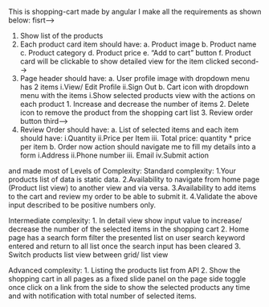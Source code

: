 This is shopping-cart made by angular
I make all the requirements as shown below:
fisrt-->
1. Show list of the products
2. Each product card item should have:
        a. Product image
        b. Product name
        c. Product category
        d. Product price
        e. “Add to cart” button
        f. Product card will be clickable to show detailed view for the item clicked 
second-->
3. Page header should have:
    a. User profile image with dropdown menu has 2 items
        i.View/ Edit Profile
        ii.Sign Out
    b. Cart icon with dropdown menu with the items
        i.Show selected products view with the actions on each product
            1. Increase and decrease the number of items
            2. Delete icon to remove the product from the shopping cart list
            3. Review order button
third-->
4. Review Order should have:
    a. List of selected items and each item should have:
        i.Quantity
        ii.Price per Item
        iii. Total price: quantity * price per item
    b. Order now action should navigate me to fill my details into a form
        i.Address
        ii.Phone number
        iii. Email
        iv.Submit action

and made most of Levels of Complexity:
Standard complexity:
    1.Your products list of data is static data.
    2.Availability to navigate from home page (Product list view) to another view and via versa.
    3.Availability to add items to the cart and review my order to be able to submit it.
    4.Validate the above input described to be positive numbers only.

Intermediate complexity:
    1. In detail view show input value to increase/ decrease the number of the selected items in the shopping cart
    2. Home page has a search form filter the presented list on user search keyword entered and return to all list once the search input has been cleared
    3. Switch products list view between grid/ list view

 Advanced complexity​:
    1. Listing the products list from API
    2. Show the shopping cart in all pages as a fixed slide panel on the page side toggle once click on a link from the side to show the selected products any time and with notification with total number of selected items.   